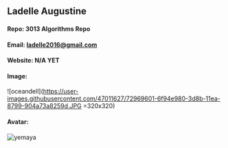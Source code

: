 ## Ladelle Augustine
#### Repo: 3013 Algorithms Repo
#### Email: ladelle2016@gmail.com
#### Website: N/A YET
#### Image:
 ![oceandell](https://user-images.githubusercontent.com/47011627/72969601-6f94e980-3d8b-11ea-8799-904a73a8259d.JPG =320x320)
#### Avatar:
 ![yemaya](https://user-images.githubusercontent.com/47011627/73028528-5297ff00-3dfb-11ea-98fb-3d88f77cea53.jpg)
